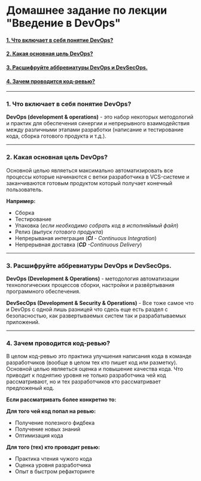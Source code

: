 # Домашнее задание по лекции "Введение в DevOps"

#### [1. Что включает в себя понятие DevOps?](#1-Что-включает-в-себя-понятие-DevOps?)
#### [2. Какая основная цель DevOps?](#2-Какая-основная-цель-DevOps?)
#### [3. Расшифруйте аббревиатуры DevOps и DevSecOps.](#3-Расшифруйте-аббревиатуры-DevOps-и-DevSecOps.)
#### [4. Зачем проводится код-ревью?](#4-Зачем-проводится-код-ревью?)

---
### 1. Что включает в себя понятие DevOps?

**DevOps (development & operations)** - это набор некоторых методологий и практик для обеспечения синергии и 
непрерывного взаимодействия между различными этапами разработки (написание и тестирование кода, 
сборка готового продукта и т.д.).

---

### 2. Какая основная цель DevOps?

Основной целью являеться максимально автоматизировать все процессы которые начинаются с ветки разработчика в VCS-системе
и заканчиваются готовым продуктом который получает конечный пользователь.

**Например:**

- Сборка
- Тестирование
- Упаковка (_если необходимо собрать код в исполняймый файл_)
- Релиз (_выпуск готового продукта_)
- Непрерываная интеграция (_**CI** - Continuous Integration_)
- Непрерывная доставка (_**CD** -Continuous Delivery_)

---

### 3. Расшифруйте аббревиатуры DevOps и DevSecOps.

**DevOps (Development & Operations)** - методология автоматизации технологических процессов сборки, настройки и 
развёртывания программного обеспечения.

**DevSecOps (Development & Security & Operations)** - Все тоже самое что и DevOps с одной лишь разницей что сдесь еще 
есть раздел с безопасностью, как развертываемых систем так и разрабатываемых приложений.

---

### 4. Зачем проводится код-ревью?

В целом код-ревью это практика улучшения написания кода в команде разработчиков (вообще в целом тех кто пишет код или разметку).
Основной целью являеться оценка и повышение качества кода. Что приводит к поднятию уровня 
не только разработчика чей код рассматривают, но и тех разработчиков кто рассматривает предложеный код.

**Если рассматривать более конкретно то:**

**Для того чей код попал на ревью:**

- Получение полезного фидбека
- Получение новых знаний
- Оптимизация кода 

**Для того (тех) кто проводит ревью:**

- Практика чтения чужого кода
- Оценка уровня разработчика
- Опыт в быстром рефакторинге
